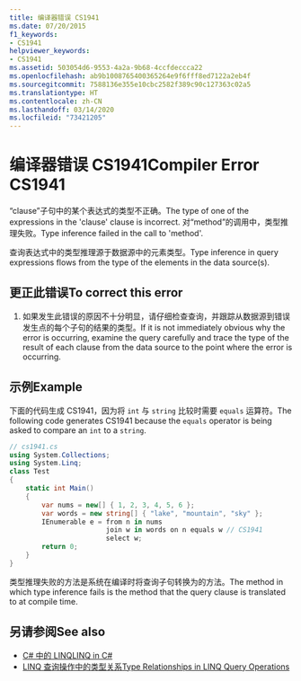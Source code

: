 ```yaml
---
title: 编译器错误 CS1941
ms.date: 07/20/2015
f1_keywords:
- CS1941
helpviewer_keywords:
- CS1941
ms.assetid: 503054d6-9553-4a2a-9b68-4ccfdeccca22
ms.openlocfilehash: ab9b1008765400365264e9f6fff8ed7122a2eb4f
ms.sourcegitcommit: 7588136e355e10cbc2582f389c90c127363c02a5
ms.translationtype: HT
ms.contentlocale: zh-CN
ms.lasthandoff: 03/14/2020
ms.locfileid: "73421205"
---
```

# <a name="compiler-error-cs1941"></a><span data-ttu-id="69840-102">编译器错误 CS1941</span><span class="sxs-lookup"><span data-stu-id="69840-102">Compiler Error CS1941</span></span>

<span data-ttu-id="69840-103">“clause”子句中的某个表达式的类型不正确。</span><span class="sxs-lookup"><span data-stu-id="69840-103">The type of one of the expressions in the 'clause' clause is incorrect.</span></span> <span data-ttu-id="69840-104">对“method”的调用中，类型推理失败。</span><span class="sxs-lookup"><span data-stu-id="69840-104">Type inference failed in the call to 'method'.</span></span>  
  
<span data-ttu-id="69840-105">查询表达式中的类型推理源于数据源中的元素类型。</span><span class="sxs-lookup"><span data-stu-id="69840-105">Type inference in query expressions flows from the type of the elements in the data source(s).</span></span>  
  
## <a name="to-correct-this-error"></a><span data-ttu-id="69840-106">更正此错误</span><span class="sxs-lookup"><span data-stu-id="69840-106">To correct this error</span></span>
  
1. <span data-ttu-id="69840-107">如果发生此错误的原因不十分明显，请仔细检查查询，并跟踪从数据源到错误发生点的每个子句的结果的类型。</span><span class="sxs-lookup"><span data-stu-id="69840-107">If it is not immediately obvious why the error is occurring, examine the query carefully and trace the type of the result of each clause from the data source to the point where the error is occurring.</span></span>  
  
## <a name="example"></a><span data-ttu-id="69840-108">示例</span><span class="sxs-lookup"><span data-stu-id="69840-108">Example</span></span>

<span data-ttu-id="69840-109">下面的代码生成 CS1941，因为将 `int` 与 `string` 比较时需要 `equals` 运算符。</span><span class="sxs-lookup"><span data-stu-id="69840-109">The following code generates CS1941 because the `equals` operator is being asked to compare an `int` to a `string`.</span></span>  

```csharp
// cs1941.cs  
using System.Collections;  
using System.Linq;  
class Test  
{  
    static int Main()  
    {  
        var nums = new[] { 1, 2, 3, 4, 5, 6 };  
        var words = new string[] { "lake", "mountain", "sky" };  
        IEnumerable e = from n in nums  
                        join w in words on n equals w // CS1941  
                        select w;  
        return 0;  
    }  
}  
```

<span data-ttu-id="69840-110">类型推理失败的方法是系统在编译时将查询子句转换为的方法。</span><span class="sxs-lookup"><span data-stu-id="69840-110">The method in which type inference fails is the method that the query clause is translated to at compile time.</span></span>  
  
## <a name="see-also"></a><span data-ttu-id="69840-111">另请参阅</span><span class="sxs-lookup"><span data-stu-id="69840-111">See also</span></span>

- [<span data-ttu-id="69840-112">C# 中的 LINQ</span><span class="sxs-lookup"><span data-stu-id="69840-112">LINQ in C#</span></span>](../../linq/index.md)
- [<span data-ttu-id="69840-113">LINQ 查询操作中的类型关系</span><span class="sxs-lookup"><span data-stu-id="69840-113">Type Relationships in LINQ Query Operations</span></span>](../../programming-guide/concepts/linq/type-relationships-in-linq-query-operations.md)
